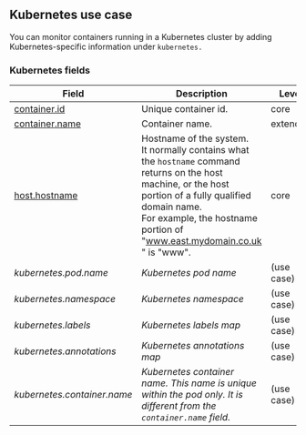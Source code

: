 ## Kubernetes use case

You can monitor containers running in a Kubernetes cluster by adding Kubernetes-specific information under `kubernetes.`


### <a name="kubernetes"></a> Kubernetes fields


| Field  | Description  | Level  | Type  | Example  |
|---|---|---|---|---|
| [container.id](../README.md#container.id)  | Unique container id. | core | keyword | `fdbef803fa2b` |
| [container.name](../README.md#container.name)  | Container name. | extended | keyword |  |
| [host.hostname](../README.md#host.hostname)  | Hostname of the system.<br/>It normally contains what the `hostname` command returns on the host machine, or the host portion of a fully qualified domain name.<br/>For example, the hostname portion of "www.east.mydomain.co.uk " is "www". | core | keyword | `kube-high-cpu-42` |
| <a name="kubernetes.pod.name"></a>*kubernetes.pod.name* | *Kubernetes pod name* | (use case) | keyword | `foo-webserver` |
| <a name="kubernetes.namespace"></a>*kubernetes.namespace* | *Kubernetes namespace* | (use case) | keyword | `foo-team` |
| <a name="kubernetes.labels"></a>*kubernetes.labels* | *Kubernetes labels map* | (use case) | object |  |
| <a name="kubernetes.annotations"></a>*kubernetes.annotations* | *Kubernetes annotations map* | (use case) | object |  |
| <a name="kubernetes.container.name"></a>*kubernetes.container.name* | *Kubernetes container name. This name is unique within the pod only. It is different from the `container.name` field.* | (use case) | keyword |  |



